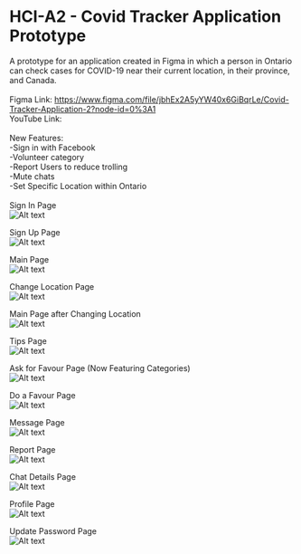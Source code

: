 # HCI-A2 - Covid Tracker Application Prototype
A prototype for an application created in Figma in which a person in Ontario can check cases for COVID-19 near their current location, in their province, and Canada.
<br/>
<br/>
Figma Link: https://www.figma.com/file/jbhEx2A5yYW40x6GiBqrLe/Covid-Tracker-Application-2?node-id=0%3A1 <br/>
YouTube Link:
<br/>
<br/>
New Features:<br/>
-Sign in with Facebook<br/>
-Volunteer category<br/>
-Report Users to reduce trolling<br/>
-Mute chats<br/>
-Set Specific Location within Ontario<br/>
<br/>
Sign In Page<br/>
![Alt text](../main/1.png?raw=true)

Sign Up Page<br/>
![Alt text](../main/2.png?raw=true)

Main Page<br/>
![Alt text](../main/3.png?raw=true)

Change Location Page<br/>
![Alt text](../main/4.png?raw=true)

Main Page after Changing Location<br/>
![Alt text](../main/5.png?raw=true)

Tips Page<br/>
![Alt text](../main/6.png?raw=true)

Ask for Favour Page (Now Featuring Categories)<br/>
![Alt text](../main/7.png?raw=true)

Do a Favour Page<br/>
![Alt text](../main/8.png?raw=true)

Message Page<br/>
![Alt text](../main/9.png?raw=true)

Report Page<br/>
![Alt text](../main/10.png?raw=true)

Chat Details Page<br/>
![Alt text](../main/11.png?raw=true)

Profile Page<br/>
![Alt text](../main/12.png?raw=true)

Update Password Page<br/>
![Alt text](../main/13.png?raw=true)
